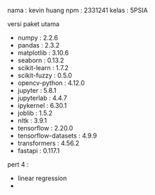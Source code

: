 nama : kevin huang
npm : 2331241
kelas : 5PSIA

versi paket utama
- numpy               : 2.2.6
- pandas              : 2.3.2
- matplotlib          : 3.10.6
- seaborn             : 0.13.2
- scikit-learn        : 1.7.2
- scikit-fuzzy        : 0.5.0
- opencv-python       : 4.12.0
- jupyter             : 5.8.1
- jupyterlab          : 4.4.7
- ipykernel           : 6.30.1
- joblib              : 1.5.2
- nltk                : 3.9.1
- tensorflow          : 2.20.0
- tensorflow-datasets : 4.9.9
- transformers        : 4.56.2
- fastapi             : 0.117.1

pert 4 : 
- linear regression
-
